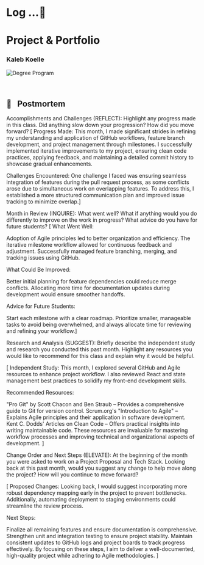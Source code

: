 # Log ...🚀

# Project & Portfolio

### Kaleb Koelle

![Degree Program](https://img.shields.io/badge/degree-web%20development-blue.svg)&nbsp;

<br>

## 📢 &nbsp; Postmortem

Accomplishments and Challenges (REFLECT): Highlight any progress made in this class. Did anything slow down your progression? How did you move forward?
[
Progress Made:
This month, I made significant strides in refining my understanding and application of GitHub workflows, feature branch development, and project management through milestones. I successfully implemented iterative improvements to my project, ensuring clean code practices, applying feedback, and maintaining a detailed commit history to showcase gradual enhancements.

Challenges Encountered:
One challenge I faced was ensuring seamless integration of features during the pull request process, as some conflicts arose due to simultaneous work on overlapping features. To address this, I established a more structured communication plan and improved issue tracking to minimize overlap.]

Month in Review (INQUIRE): What went well? What if anything would you do differently to improve on the work in progress? What advice do you have for future students?
[
What Went Well:

Adoption of Agile principles led to better organization and efficiency.
The iterative milestone workflow allowed for continuous feedback and adjustment.
Successfully managed feature branching, merging, and tracking issues using GitHub.

What Could Be Improved:

Better initial planning for feature dependencies could reduce merge conflicts.
Allocating more time for documentation updates during development would ensure smoother handoffs.

Advice for Future Students:

Start each milestone with a clear roadmap. Prioritize smaller, manageable tasks to avoid being overwhelmed, and always allocate time for reviewing and refining your workflow.]

Research and Analysis (SUGGEST): Briefly describe the independent study and research you conducted this past month. Highlight any resources you would like to recommend for this class and explain why it would be helpful.

[
Independent Study:
This month, I explored several GitHub and Agile resources to enhance project workflow. I also reviewed React and state management best practices to solidify my front-end development skills.

Recommended Resources:

"Pro Git" by Scott Chacon and Ben Straub – Provides a comprehensive guide to Git for version control.
Scrum.org's "Introduction to Agile" – Explains Agile principles and their application in software development.
Kent C. Dodds' Articles on Clean Code – Offers practical insights into writing maintainable code.
These resources are invaluable for mastering workflow processes and improving technical and organizational aspects of development.
]

Change Order and Next Steps (ELEVATE): At the beginning of the month you were asked to work on a Project Proposal and Tech Stack. Looking back at this past month, would you suggest any change to help move along the project? How will you continue to move forward?

[
Proposed Changes:
Looking back, I would suggest incorporating more robust dependency mapping early in the project to prevent bottlenecks. Additionally, automating deployment to staging environments could streamline the review process.

Next Steps:

Finalize all remaining features and ensure documentation is comprehensive.
Strengthen unit and integration testing to ensure project stability.
Maintain consistent updates to GitHub logs and project boards to track progress effectively.
By focusing on these steps, I aim to deliver a well-documented, high-quality project while adhering to Agile methodologies.
]
